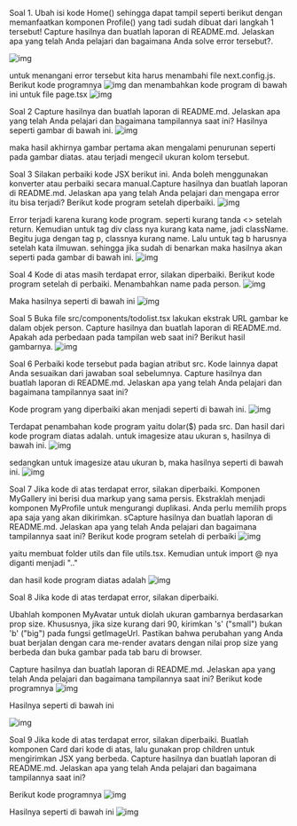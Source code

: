 Soal 1.
Ubah isi kode Home() sehingga dapat tampil seperti berikut dengan memanfaatkan komponen Profile() yang tadi sudah dibuat dari langkah 1 tersebut! Capture hasilnya dan buatlah laporan di README.md. Jelaskan apa yang telah Anda pelajari dan bagaimana Anda solve error tersebut?.

![img](/03-belajar-komponen/my-app/img/ilmuwan.PNG)

untuk menangani error tersebut kita harus menambahi file next.config.js. Berikut kode programnya
![img](/03-belajar-komponen/my-app/img/kode%20program%20next%20js.PNG)
dan menambahkan kode program di bawah ini untuk file page.tsx
![img](/03-belajar-komponen/my-app/img/kode%20program%20page.PNG)


Soal 2
Capture hasilnya dan buatlah laporan di README.md. Jelaskan apa yang telah Anda pelajari dan bagaimana tampilannya saat ini?
Hasilnya seperti gambar di bawah ini.
![img](/03-belajar-komponen/my-app/img/kode%20program%20galery.PNG)

maka hasil akhirnya gambar pertama akan mengalami penurunan seperti pada gambar diatas. atau terjadi mengecil ukuran kolom tersebut.


Soal 3
Silakan perbaiki kode JSX berikut ini. Anda boleh menggunakan konverter atau perbaiki secara manual.Capture hasilnya dan buatlah laporan di README.md. Jelaskan apa yang telah Anda pelajari dan mengapa error itu bisa terjadi?
Berikut kode program setelah diperbaiki.
![img](/03-belajar-komponen/my-app/img/kode%20program%20no%203.PNG)

Error terjadi karena kurang kode program. seperti kurang tanda <> setelah return. Kemudian untuk tag div class nya kurang kata name, jadi className. Begitu juga dengan tag p, classnya kurang name. Lalu untuk tag b harusnya setelah kata ilmuwan. sehingga jika sudah di benarkan maka hasilnya akan seperti pada gambar di bawah ini.
![img](/03-belajar-komponen/my-app/img/jawaban%20nomer%203.PNG)


Soal 4
Kode di atas masih terdapat error, silakan diperbaiki.
Berikut kode program setelah di perbaiki. Menambahkan name pada person.
![img](/03-belajar-komponen/my-app/img/kode%20program%20no%204.PNG)

Maka hasilnya seperti di bawah ini 
![img](/03-belajar-komponen/my-app/img/jawaban%20nomer%204.PNG)

Soal 5
Buka file src/components/todolist.tsx lakukan ekstrak URL gambar ke dalam objek person.
Capture hasilnya dan buatlah laporan di README.md. Apakah ada perbedaan pada tampilan web saat ini?
Berikut hasil gambarnya.
![img](/03-belajar-komponen/my-app/img/jawaban%20nomer%205.PNG)


Soal 6
Perbaiki kode tersebut pada bagian atribut src. Kode lainnya dapat Anda sesuaikan dari jawaban soal sebelumnya. Capture hasilnya dan buatlah laporan di README.md. Jelaskan apa yang telah Anda pelajari dan bagaimana tampilannya saat ini?

Kode program yang diperbaiki akan menjadi seperti di bawah ini.
![img](/03-belajar-komponen/my-app/img/kode%20program%20no%206.PNG)

Terdapat penambahan kode program yaitu dolar($) pada src. Dan hasil dari kode program diatas adalah.
untuk imagesize atau ukuran s, hasilnya di bawah ini.
![img](/03-belajar-komponen/my-app/img/jawaban%20nomer%206%20ukuran%20s.PNG)

sedangkan untuk imagesize atau ukuran b, maka hasilnya seperti di bawah ini.
![img](/03-belajar-komponen/my-app/img/jawaban%20nomer%206%20ukuran%20b.PNG)


Soal 7
Jika kode di atas terdapat error, silakan diperbaiki.
Komponen MyGallery ini berisi dua markup yang sama persis. Ekstraklah menjadi komponen MyProfile untuk mengurangi duplikasi. Anda perlu memilih props apa saja yang akan dikirimkan.
sCapture hasilnya dan buatlah laporan di README.md. Jelaskan apa yang telah Anda pelajari dan bagaimana tampilannya saat ini?
Berikut kode program setelah di perbaiki
![img](/03-belajar-komponen/my-app/img/kode%20program%20no%207.PNG)

yaitu membuat folder utils dan file utils.tsx. Kemudian untuk import @ nya diganti menjadi ".."

dan hasil kode program diatas adalah 
![img](/03-belajar-komponen/my-app/img/jawaban%20nomer%207.PNG)


Soal 8
Jika kode di atas terdapat error, silakan diperbaiki.

Ubahlah komponen MyAvatar untuk diolah ukuran gambarnya berdasarkan prop size. Khususnya, jika size kurang dari 90, kirimkan 's' ("small") bukan 'b' ("big") pada fungsi getImageUrl. Pastikan bahwa perubahan yang Anda buat berjalan dengan cara me-render avatars dengan nilai prop size yang berbeda dan buka gambar pada tab baru di browser.

Capture hasilnya dan buatlah laporan di README.md. Jelaskan apa yang telah Anda pelajari dan bagaimana tampilannya saat ini?
Berikut kode programnya
![img](/03-belajar-komponen/my-app/img/kode%20program%20no%208.PNG)

Hasilnya seperti di bawah ini

![img](/03-belajar-komponen/my-app/img/jawaban%20nomer%208.PNG)


Soal 9
Jika kode di atas terdapat error, silakan diperbaiki.
Buatlah komponen Card dari kode di atas, lalu gunakan prop children untuk mengirimkan JSX yang berbeda.
Capture hasilnya dan buatlah laporan di README.md. Jelaskan apa yang telah Anda pelajari dan bagaimana tampilannya saat ini?

Berikut kode programnya 
![img](/03-belajar-komponen/my-app/img/kode%20program%20no%209.PNG)

Hasilnya seperti di bawah ini
![img](/03-belajar-komponen/my-app/img/jawaban%20no%209.PNG)













